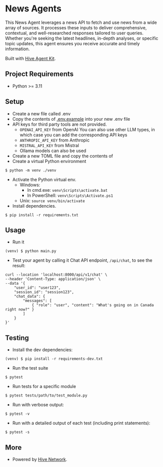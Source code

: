 # News Agents
This News Agent leverages a news API to fetch and use news from a wide array of sources. 
It processes these inputs to deliver comprehensive, contextual, and well-researched responses tailored to user queries. 
Whether you're seeking the latest headlines, in-depth analyses, or specific topic updates, this agent ensures you receive accurate and timely information.

Built with [Hive Agent Kit](https://github.com/hivenetwork-ai/hive-agent-py).


## Project Requirements
- Python >= 3.11

## Setup
- Create a new file called .env
- Copy the contents of [.env.example](.env.example) into your new .env file
- API keys for third party tools are not provided.
  - `OPENAI_API_KEY` from OpenAI
  You can also use other LLM types, in which case you can add the corresponding API keys
  - `ANTHROPIC_API_KEY` from Anthropic
  - `MISTRAL_API_KEY` from Mistral 
  - Ollama models can also be used
- Create a new TOML file and copy the contents of
- Create a virtual Python environment
```
$ python -m venv ./venv
```
- Activate the Python virtual env.
  - Windows:
    - In cmd.exe: `venv\Scripts\activate.bat`
    - In PowerShell: `venv\Scripts\Activate.ps1`
  - Unix: `source venv/bin/activate`
- Install dependencies.
```
$ pip install -r requirements.txt
```

## Usage
- Run it
```
(venv) $ python main.py
```
- Test your agent by calling it Chat API endpoint, `/api/chat`, to see the result:

```
curl --location 'localhost:8000/api/v1/chat' \
--header 'Content-Type: application/json' \
--data '{
    "user_id": "user123",
    "session_id": "session123",
    "chat_data": {
        "messages": [
            { "role": "user", "content": "What's going on in Canada right now?" }
        ]
    }
}'
```

## Testing
- Install the dev dependencies:
```
(venv) $ pip install -r requirements-dev.txt
```
- Run the test suite
```
$ pytest
```
- Run tests for a specific module
```
$ pytest tests/path/to/test_module.py
```
- Run with verbose output:
```
$ pytest -v
```
- Run with a detailed output of each test (including print statements):
```
$ pytest -s
```

## More
- Powered by [Hive Network](https://hivenetwork.ai).
